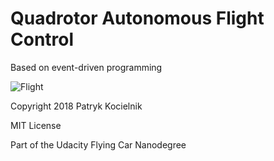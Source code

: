 Quadrotor Autonomous Flight Control
===================================

Based on event-driven programming

![Flight](flight.gif)

Copyright 2018 Patryk Kocielnik

MIT License

Part of the Udacity Flying Car Nanodegree
